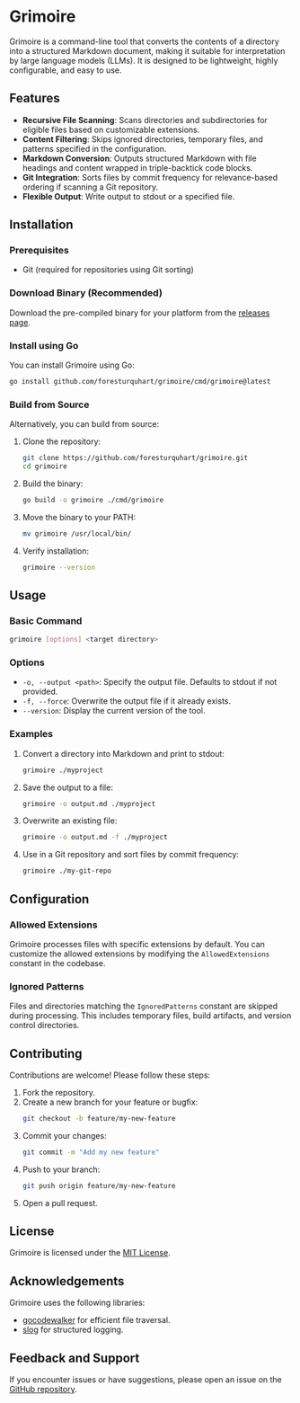 # Grimoire

Grimoire is a command-line tool that converts the contents of a directory into a structured Markdown document, making it suitable for interpretation by large language models (LLMs). It is designed to be lightweight, highly configurable, and easy to use.

## Features

- **Recursive File Scanning**: Scans directories and subdirectories for eligible files based on customizable extensions.
- **Content Filtering**: Skips ignored directories, temporary files, and patterns specified in the configuration.
- **Markdown Conversion**: Outputs structured Markdown with file headings and content wrapped in triple-backtick code blocks.
- **Git Integration**: Sorts files by commit frequency for relevance-based ordering if scanning a Git repository.
- **Flexible Output**: Write output to stdout or a specified file.

## Installation

### Prerequisites

- Git (required for repositories using Git sorting)

### Download Binary (Recommended)

Download the pre-compiled binary for your platform from the [releases page](https://github.com/foresturquhart/grimoire/releases).

### Install using Go

You can install Grimoire using Go:

```bash
go install github.com/foresturquhart/grimoire/cmd/grimoire@latest
```

### Build from Source

Alternatively, you can build from source:

1. Clone the repository:
   ```bash
   git clone https://github.com/foresturquhart/grimoire.git
   cd grimoire
   ```

2. Build the binary:
   ```bash
   go build -o grimoire ./cmd/grimoire
   ```

3. Move the binary to your PATH:
   ```bash
   mv grimoire /usr/local/bin/
   ```

4. Verify installation:
   ```bash
   grimoire --version
   ```

## Usage

### Basic Command

```bash
grimoire [options] <target directory>
```

### Options

- `-o, --output <path>`: Specify the output file. Defaults to stdout if not provided.
- `-f, --force`: Overwrite the output file if it already exists.
- `--version`: Display the current version of the tool.

### Examples

1. Convert a directory into Markdown and print to stdout:
   ```bash
   grimoire ./myproject
   ```

2. Save the output to a file:
   ```bash
   grimoire -o output.md ./myproject
   ```

3. Overwrite an existing file:
   ```bash
   grimoire -o output.md -f ./myproject
   ```

4. Use in a Git repository and sort files by commit frequency:
   ```bash
   grimoire ./my-git-repo
   ```

## Configuration

### Allowed Extensions

Grimoire processes files with specific extensions by default. You can customize the allowed extensions by modifying the `AllowedExtensions` constant in the codebase.

### Ignored Patterns

Files and directories matching the `IgnoredPatterns` constant are skipped during processing. This includes temporary files, build artifacts, and version control directories.

## Contributing

Contributions are welcome! Please follow these steps:

1. Fork the repository.
2. Create a new branch for your feature or bugfix:
   ```bash
   git checkout -b feature/my-new-feature
   ```
3. Commit your changes:
   ```bash
   git commit -m "Add my new feature"
   ```
4. Push to your branch:
   ```bash
   git push origin feature/my-new-feature
   ```
5. Open a pull request.

## License

Grimoire is licensed under the [MIT License](LICENSE).

## Acknowledgements

Grimoire uses the following libraries:

- [gocodewalker](https://github.com/boyter/gocodewalker) for efficient file traversal.
- [slog](https://pkg.go.dev/log/slog) for structured logging.

## Feedback and Support

If you encounter issues or have suggestions, please open an issue on the [GitHub repository](https://github.com/foresturquhart/grimoire/issues).
